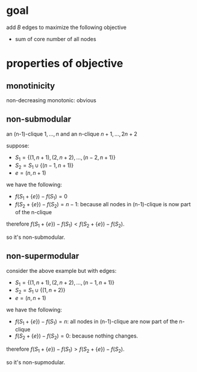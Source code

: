 # goal

add $`B`$ edges to maximize the following  objective

-  sum of core number of all nodes

# properties of objective

## monotinicity

non-decreasing monotonic: obvious

## non-submodular

an (n-1)-clique $`1, \ldots, n`$ and an n-clique $`n+1,\ldots ,2n+2`$

suppose:

- $`S_1=\{(1,n+1),(2,n+2), \ldots, (n-2, n+1)\}`$
- $`S_2 = S_1 \cup \{(n-1, n+1)\}`$
- $`e = (n, n+1)`$

we have the following:

- $`f(S_1+\{e\}) -f(S_1) = 0`$
- $`f(S_2+\{e\}) -f(S_2) = n-1`$: because all nodes in (n-1)-clique is now part of the n-clique

therefore $`f(S_1+\{e\}) - f(S_1) < f(S_2+\{e\}) - f(S_2)`$.

so it's non-submodular.

## non-supermodular

consider the above example but with edges:

- $`S_1=\{(1,n+1),(2,n+2), \ldots, (n-1, n+1)\}`$
- $`S_2= S_1 \cup \{(1, n+2)\}`$
- $`e=(n, n+1)`$

we have the following:

- $`f(S_1+\{e\}) - f(S_1) = n`$: all nodes in (n-1)-clique are now part of the n-clique
- $`f(S_2+\{e\}) - f(S_2) = 0`$: because nothing changes. 

therefore $`f(S_1+\{e\}) - f(S_1) > f(S_2+\{e\}) - f(S_2)`$.

so it's non-supmodular. 